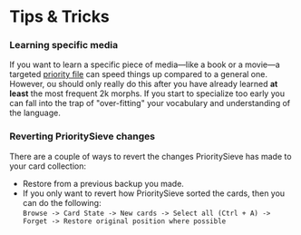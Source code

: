 # Tips & Tricks

### Learning specific media

If you want to learn a specific piece of media—like a book or a movie—a targeted [priority file](prioritizing.md) can speed things
up compared to a general one. However, ou should only really do this after you have already learned **at least** the
most frequent 2k morphs. If you start to specialize too early you can fall into the trap of "over-fitting"
your vocabulary and understanding of the language.

### Reverting PrioritySieve changes

There are a couple of ways to revert the changes PrioritySieve has made to your card collection:

- Restore from a previous backup you made.
- If you only want to revert how PrioritySieve sorted the cards, then you can do the following:    
  `Browse -> Card State -> New cards -> Select all (Ctrl + A) -> Forget -> Restore original position where possible`